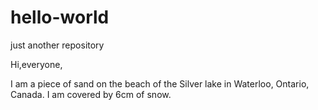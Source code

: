 # hello-world
just another repository

Hi,everyone,

I am a piece of sand on the beach of the Silver lake in Waterloo, Ontario, Canada. 
I am covered by 6cm of snow.
